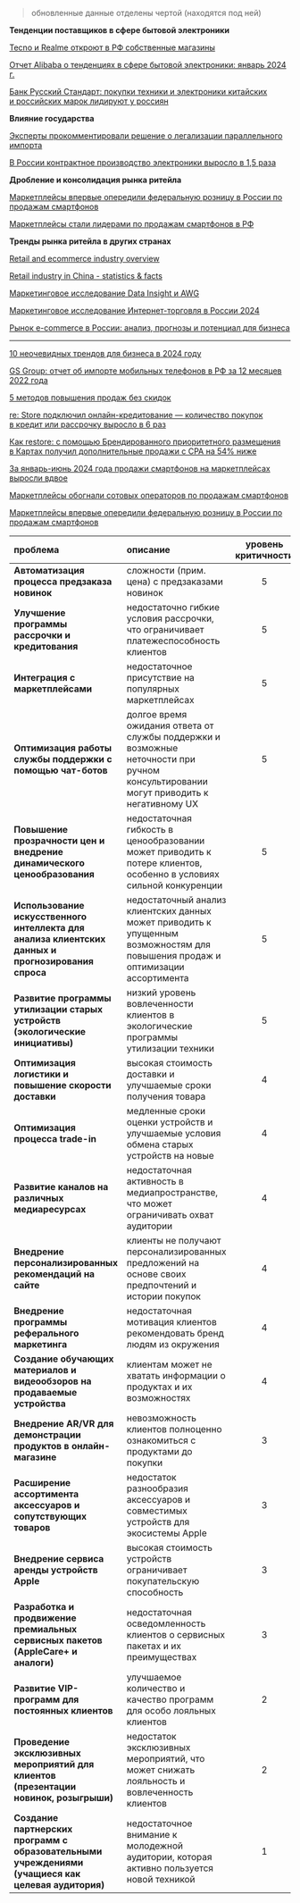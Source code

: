 >обновленные данные отделены чертой (находятся под ней)

**Тенденции поставщиков в сфере бытовой электроники**

[Tecno и Realme откроют в РФ собственные магазины](https://www.sostav.ru/publication/tecno-i-realme-otkroyut-v-rf-sobstvennye-magaziny-63571.html)

[Отчет Alibaba о тенденциях в сфере бытовой электроники: январь 2024 г.](https://reads.alibaba.com/ru/alibaba-trend-report-on-consumer-electronics-january-2024/)

[Банк Русский Стандарт: покупки техники и электроники китайских и российских марок лидируют у россиян](https://www.rsb.ru/press-center/news/2024/130524/)

**Влияние государства**

[Эксперты прокомментировали решение о легализации параллельного импорта](https://tass.ru/ekonomika/14319997)

[В России контрактное производство электроники выросло в 1,5 раза](https://www.cnews.ru/news/top/2024-04-25_v_rossii_kontraktnoe_proizvodstvo)

**Дробление и консолидация рынка ритейла**

[Маркетплейсы впервые опередили федеральную розницу в России по продажам смартфонов](https://www.tadviser.ru/index.php/%D0%A1%D1%82%D0%B0%D1%82%D1%8C%D1%8F:%D0%A1%D0%BC%D0%B0%D1%80%D1%82%D1%84%D0%BE%D0%BD%D1%8B_%28%D1%80%D1%8B%D0%BD%D0%BE%D0%BA_%D0%A0%D0%BE%D1%81%D1%81%D0%B8%D0%B8%29#.D0.9C.D0.B0.D1.80.D0.BA.D0.B5.D1.82.D0.BF.D0.BB.D0.B5.D0.B9.D1.81.D1.8B_.D0.B2.D0.BF.D0.B5.D1.80.D0.B2.D1.8B.D0.B5_.D0.BE.D0.BF.D0.B5.D1.80.D0.B5.D0.B4.D0.B8.D0.BB.D0.B8_.D1.84.D0.B5.D0.B4.D0.B5.D1.80.D0.B0.D0.BB.D1.8C.D0.BD.D1.83.D1.8E_.D1.80.D0.BE.D0.B7.D0.BD.D0.B8.D1.86.D1.83_.D0.B2_.D0.A0.D0.BE.D1.81.D1.81.D0.B8.D0.B8_.D0.BF.D0.BE_.D0.BF.D1.80.D0.BE.D0.B4.D0.B0.D0.B6.D0.B0.D0.BC_.D1.81.D0.BC.D0.B0.D1.80.D1.82.D1.84.D0.BE.D0.BD.D0.BE.D0.B2)

[Маркетплейсы стали лидерами по продажам смартфонов в РФ](https://habr.com/ru/news/827324/)

**Тренды рынка ритейла в других странах**

[Retail and ecommerce industry overview](https://www.emarketer.com/insights/future-retail-trends-industry-forecast/)

[Retail industry in China - statistics & facts](https://www.statista.com/topics/1839/retail-in-china/#topicOverview)

[Маркетинговое исследование Data Insight и AWG](https://datainsight.ru/omnirating2024)

[Маркетинговое исследование Интернет-торговля в России 2024](https://datainsight.ru/eCommerce_2023)

[Рынок e-commerce в России: анализ, прогнозы и потенциал для бизнеса](https://www.ashmanov.com/education/articles/rynok-e-commerce-v-rossii-analiz-prognozy-i-potentsial-dlya-biznesa/)

---

[10 неочевидных трендов для бизнеса в 2024 году](https://mobile.i-neti.ru/blog/10-neochevidnyh-trendov-dlya-biznesa-v-2024-godu)

[GS Group: отчет об импорте мобильных телефонов в РФ за 12 месяцев 2022 года](https://www.novostiitkanala.ru/news/detail.php?ID=168848)

[5 методов повышения продаж без скидок](https://mindbox.ru/journal/education/povysheniya-prodazh-bez-skidok/)

[re: Store подключил онлайн-кредитование — количество покупок в кредит или рассрочку выросло в 6 раз](https://mindbox.ru/journal/experts/re-store/)

[Как restore: с помощью Брендированного приоритетного размещения в Картах получил дополнительные продажи с CPA на 54% ниже](https://yandex.ru/adv/solutions/cases/restore-brendirovannoe-prioritetnoe-razmeshchenie)

[За январь-июнь 2024 года продажи смартфонов на маркетплейсах выросли вдвое](https://www.forbes.ru/tekhnologii/520582-za-anvar-iun-2024-goda-prodazi-smartfonov-na-marketplejsah-vyrosli-vdvoe)

[Маркетплейсы обогнали сотовых операторов по продажам смартфонов](https://www.rbc.ru/technology_and_media/10/08/2023/64d398f79a794773b80e163e)

[Маркетплейсы впервые опередили федеральную розницу в России по продажам смартфонов](https://www.tadviser.ru/index.php/%D0%A1%D1%82%D0%B0%D1%82%D1%8C%D1%8F:%D0%A1%D0%BC%D0%B0%D1%80%D1%82%D1%84%D0%BE%D0%BD%D1%8B_(%D1%80%D1%8B%D0%BD%D0%BE%D0%BA_%D0%A0%D0%BE%D1%81%D1%81%D0%B8%D0%B8)#.D0.9C.D0.B0.D1.80.D0.BA.D0.B5.D1.82.D0.BF.D0.BB.D0.B5.D0.B9.D1.81.D1.8B_.D0.B2.D0.BF.D0.B5.D1.80.D0.B2.D1.8B.D0.B5_.D0.BE.D0.BF.D0.B5.D1.80.D0.B5.D0.B4.D0.B8.D0.BB.D0.B8_.D1.84.D0.B5.D0.B4.D0.B5.D1.80.D0.B0.D0.BB.D1.8C.D0.BD.D1.83.D1.8E_.D1.80.D0.BE.D0.B7.D0.BD.D0.B8.D1.86.D1.83_.D0.B2_.D0.A0.D0.BE.D1.81.D1.81.D0.B8.D0.B8_.D0.BF.D0.BE_.D0.BF.D1.80.D0.BE.D0.B4.D0.B0.D0.B6.D0.B0.D0.BC_.D1.81.D0.BC.D0.B0.D1.80.D1.82.D1.84.D0.BE.D0.BD.D0.BE.D0.B2)


| проблема                                                                                           | описание                                                                                                                             | уровень критичности |
| :------------------------------------------------------------------------------------------------- | :----------------------------------------------------------------------------------------------------------------------------------- | :-----------------: |
| **Автоматизация процесса предзаказа новинок**                                                      | сложности (прим. цена) с предзаказами новинок                                                                                        |          5          |
| **Улучшение программы рассрочки и кредитования**                                                   | недостаточно гибкие условия рассрочки, что ограничивает платежеспособность клиентов                                                  |          5          |
| **Интеграция с маркетплейсами**                                                                    | недостаточное присутствие на популярных маркетплейсах                                                                                |          5          |
| **Оптимизация работы службы поддержки с помощью чат-ботов**                                        | долгое время ожидания ответа от службы поддержки и возможные неточности при ручном консультировании могут приводить к негативному UX |          5          |
| **Повышение прозрачности цен и внедрение динамического ценообразования**                           | недостаточная гибкость в ценообразовании может приводить к потере клиентов, особенно в условиях сильной конкуренции                  |          5          |
| **Использование искусственного интеллекта для анализа клиентских данных и прогнозирования спроса** | недостаточный анализ клиентских данных может приводить к упущенным возможностям для повышения продаж и оптимизации ассортимента      |          5          |
| **Развитие программы утилизации старых устройств (экологические инициативы)**                      | низкий уровень вовлеченности клиентов в экологические программы утилизации техники                                                   |          5          |
| **Оптимизация логистики и повышение скорости доставки**                                            | высокая стоимость доставки и улучшаемые сроки получения товара                                                                       |          4          |
| **Оптимизация процесса trade-in**                                                                  | медленные сроки оценки устройств и улучшаемые условия обмена старых устройств на новые                                               |          4          |
| **Развитие каналов на различных медиаресурсах**                                                    | недостаточная активность в медиапространстве, что может ограничивать охват аудитории                                                 |          4          |
| **Внедрение персонализированных рекомендаций на сайте**                                            | клиенты не получают персонализированных предложений на основе своих предпочтений и истории покупок                                   |          4          |
| **Внедрение программы реферального маркетинга**                                                    | недостаточная мотивация клиентов рекомендовать бренд людям из окружения                                                              |          4          |
| **Создание обучающих материалов и видеообзоров на продаваемые устройства**                         | клиентам может не хватать информации о продуктах и их возможностях                                                                   |          4          |
| **Внедрение AR/VR для демонстрации продуктов в онлайн-магазине**                                   | невозможность клиентов полноценно ознакомиться с продуктами до покупки                                                               |          3          |
| **Расширение ассортимента аксессуаров и сопутствующих товаров**                                    | недостаток разнообразия аксессуаров и совместимых устройств для экосистемы Apple                                                     |          3          |
| **Внедрение сервиса аренды устройств Apple**                                                       | высокая стоимость устройств ограничивает покупательскую способность                                                                  |          3          |
| **Разработка и продвижение премиальных сервисных пакетов (AppleCare+ и аналоги)**                  | недостаточная осведомленность клиентов о сервисных пакетах и их преимуществах                                                        |          3          |
| **Развитие VIP-программ для постоянных клиентов**                                                  | улучшаемое количество и качество программ для особо лояльных клиентов                                                                |          2          |
| **Проведение эксклюзивных мероприятий для клиентов (презентации новинок, розыгрыши)**              | недостаток эксклюзивных мероприятий, что может снижать лояльность и вовлеченность клиентов                                           |          2          |
| **Создание партнерских программ с образовательными учреждениями (учащиеся как целевая аудитория)** | недостаточное внимание к молодежной аудитории, которая активно пользуется новой техникой                                             |          1          |

